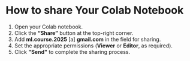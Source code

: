 # How to share Your Colab Notebook


1. Open your Colab notebook.  
2. Click the **“Share”** button at the top-right corner.  
3. Add **ml.course.2025** [a] **gmail.com** in the field for sharing.  
4. Set the appropriate permissions (**Viewer** or **Editor**, as required).  
5. Click **"Send"** to complete the sharing process.

